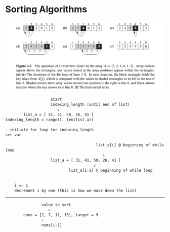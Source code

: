 # Sorting Algorithms

![Figure 2.2](Figure2.2.png)

                        start
                        indexing_length (until end of list)
                           ⤵️
            list_a = [ 31, 41, 59, 26, 41 ]
    indexing_length = range(1, len(list_a))

    - initiate for loop for indexing_length
    set var

                                            list_a[i] @ beginning of while loop
                                               ⤵️
                        list_a = [ 31, 41, 59, 26, 41 ]
                                           ⤴️
                                list_a[i-1] @ beginning of while loop


        i =- 1
        decrement i by one (this is how we move down the list)

---

                    value to sort
                       ⤵️
            nums = [2, 7, 11, 15], target = 9
                    ⤴️
                    nums[i-1]
